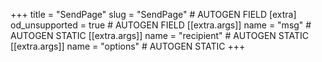 +++
title = "SendPage"
slug = "SendPage" # AUTOGEN FIELD
[extra]
od_unsupported = true # AUTOGEN FIELD
[[extra.args]]
name = "msg" # AUTOGEN STATIC
[[extra.args]]
name = "recipient" # AUTOGEN STATIC
[[extra.args]]
name = "options" # AUTOGEN STATIC
+++